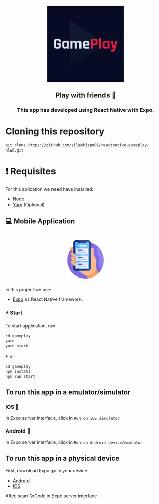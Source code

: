 <p align="center" >
    <img src="https://github.com/silasbispo01/reactnative-gameplay-nlw6/blob/main/assets/icon.png" width = "240px" align="center" >
</p>

<h2 align="center"> 
    Play with friends 🤗
</h2>

<h3 align="center">
  This app has developed using React Native with Expo.
</h3>

# Cloning this repository

```
git clone https://github.com/silasbispo01/reactnative-gameplay-nlw6.git
```

# ❗️ Requisites

For this aplication we need have installed:

- [Node](https://nodejs.org/en/)
- [Yarn](https://yarnpkg.com/lang/en/) (Optional)

## 💻 Mobile Application

<h1 align="center">
    <img alt="WebApp" src="https://github.com/silasbispo01/reactnative-gameplay-nlw6/blob/main/assets/smartphone.svg" width = "120px">
</h1>

<p>
  In this project we use:
</p>

- [Expo](https://expo.io/) as React Native framework.

### ⚡️ Start

To start application, run:

```
cd gameplay
yarn
yarn start

# or

cd gameplay
npm install
npm run start
```
## To run this app in a emulator/simulator

### IOS 🍎

In Expo server interface, click in `Run on iOS simulator`

### Android 👾

In Expo server interface, click in `Run on Android device/emulator`

## To run this app in a physical device

First, download Expo go in your device.
  - [Android](https://play.google.com/store/apps/details?id=host.exp.exponent&hl=pt_BR&gl=US)
  - [IOS](https://apps.apple.com/br/app/expo-go/id982107779)

After, scan QrCode in Expo server interface
